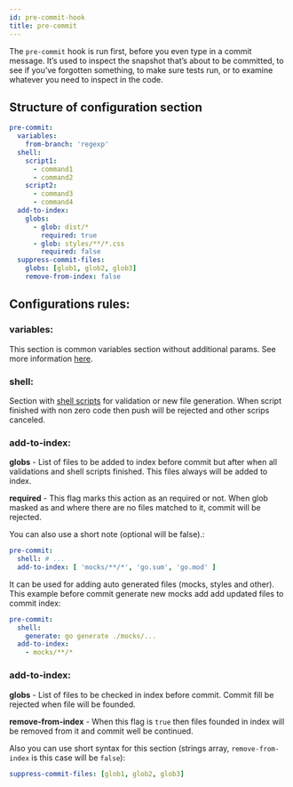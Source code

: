 ```yaml
---
id: pre-commit-hook
title: pre-commit
---
```

The `pre-commit` hook is run first, before you even type in a commit message. It’s used to inspect the snapshot that’s about to be committed, to see if you’ve forgotten something, to make sure tests run, or to examine whatever you need to inspect in the code.

## Structure of configuration section
```yaml
pre-commit:
  variables:
    from-branch: 'regexp'
  shell:
    script1:
      - command1
      - command2
    script2:
      - command3
      - command4
  add-to-index:
    globs:
      - glob: dist/*
        required: true
      - glob: styles/**/*.css
        required: false
  suppress-commit-files:
    globs: [glob1, glob2, glob3]
    remove-from-index: false
```

## Configurations rules:

### variables:
This section is common variables section without additional params. See more information [here](./../variables.md).

### shell:

Section with [shell scripts](../shell-script.md) for validation or new file generation. When script finished with non zero code then push will be rejected and other scrips canceled.

### add-to-index:

**globs** - List of files to be added to index before commit but after when all validations and shell scripts finished. This files always will be added to index.

**required** - This flag marks this action as an required or not. When glob masked as and where there are no files matched to it, commit will be rejected.

You can also use a short note (optional will be false).:

``` yaml
pre-commit:
  shell: # ...
  add-to-index: [ 'mocks/**/*', 'go.sum', 'go.mod' ]
```

It can be used for adding auto generated files (mocks, styles and other). This example before commit generate new mocks add add updated files to commit index:

``` yaml
pre-commit:
  shell:
    generate: go generate ./mocks/...
  add-to-index:
    - mocks/**/*
```

### add-to-index:

**globs** - List of files to be checked in index before commit. Commit fill be rejected when file will be founded.

**remove-from-index** - When this flag is `true` then files founded in index will be removed from it and commit
well be continued.

Also you can use short syntax for this section (strings array, `remove-from-index` is this case will be `false`):

``` yaml
suppress-commit-files: [glob1, glob2, glob3]
```
